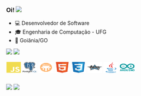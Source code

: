 ### Oi! <img src="https://media.giphy.com/media/hvRJCLFzcasrR4ia7z/giphy.gif" width="25px">


- 💻 Desenvolvedor de Software
- 🎓 Engenharia de Computação - UFG
- 📌 Goiânia/GO



<div>
  <img height="180em" src="https://github-readme-stats.vercel.app/api?username=antonio-emilio&show_icons=true&theme=dark&include_all_commits=true&count_private=true"/>
  <img height="180em" src="https://github-readme-stats.vercel.app/api/top-langs/?username=antonio-emilio&layout=compact&langs_count=16&theme=dark"/>
</div>
  
<div style="display: inline_block"><br>
  <img align="center" alt="3" height="30" width="40" src="https://raw.githubusercontent.com/devicons/devicon/master/icons/javascript/javascript-plain.svg">
  <img align="center" alt="4" height="30" width="40" src="https://raw.githubusercontent.com/devicons/devicon/00f02ef57fb7601fd1ddcc2fe6fe670fef3ae3e4/icons/postgresql/postgresql-original-wordmark.svg">
  <img align="center" alt="5" height="30" width="40" src="https://raw.githubusercontent.com/devicons/devicon/00f02ef57fb7601fd1ddcc2fe6fe670fef3ae3e4/icons/grails/grails-original.svg">
  <img align="center" alt="6" height="30" width="40" src="https://raw.githubusercontent.com/devicons/devicon/master/icons/html5/html5-original.svg">
  <img align="center" alt="7" height="30" width="40" src="https://raw.githubusercontent.com/devicons/devicon/master/icons/css3/css3-original.svg">
  <img align="center" alt="8" height="30" width="40" src="https://raw.githubusercontent.com/devicons/devicon/00f02ef57fb7601fd1ddcc2fe6fe670fef3ae3e4/icons/groovy/groovy-original.svg">
  <img align="center" alt="9" height="30" width="40" src="https://raw.githubusercontent.com/devicons/devicon/00f02ef57fb7601fd1ddcc2fe6fe670fef3ae3e4/icons/java/java-original.svg">
  <img align="center" alt="10" height="30" width="40" src="https://raw.githubusercontent.com/devicons/devicon/00f02ef57fb7601fd1ddcc2fe6fe670fef3ae3e4/icons/arduino/arduino-original-wordmark.svg">
</div>
  
##
  
<div>
  <a href = "mailto:antoniopereira@discente.ufg.br"><img src="https://img.shields.io/badge/Gmail-D14836?style=for-the-badge&logo=gmail&logoColor=white" target="_blank"></a>
  <a href="https://www.linkedin.com/in/antonio-em%C3%ADlio-pereira-019986136/" target="_blank"><img src="https://img.shields.io/badge/-LinkedIn-%230077B5?style=for-the-badge&logo=linkedin&logoColor=white" target="_blank"></a>   
</div>

<br />



